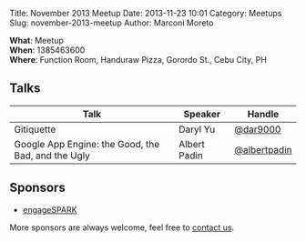 Title: November 2013 Meetup
Date: 2013-11-23 10:01
Category: Meetups
Slug: november-2013-meetup
Author: Marconi Moreto

**What**: Meetup  
**When**: 1385463600  
**Where**: Function Room, Handuraw Pizza, Gorordo St., Cebu City, PH  

## Talks

<table class="ui three column table segment">
  <thead>
    <tr>
      <th>Talk</th>
      <th>Speaker</th>
      <th>Handle</th>
    </tr>
  </thead>
  <tbody>
    <tr>
      <td>Gitiquette</td>
      <td>Daryl Yu</td>
      <td><a href="https://twitter.com/dar9000">@dar9000</a></td>
    </tr>
    <tr>
      <td>Google App Engine: the Good, the Bad, and the Ugly</td>
      <td>Albert Padin</td>
      <td><a href="https://twitter.com/albertpadin">@albertpadin</a></td>
    </tr>
  </tbody>
</table>

## Sponsors

- [engageSPARK](http://www.engagespark.com)

More sponsors are always welcome, feel free to [contact us](mailto:admin@pizzapy.ph).
